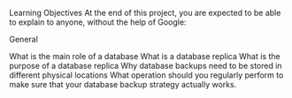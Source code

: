 Learning Objectives
At the end of this project, you are expected to be able to explain to anyone, without the help of Google:

General

What is the main role of a database
What is a database replica
What is the purpose of a database replica
Why database backups need to be stored in different physical locations
What operation should you regularly perform to make sure that your database backup strategy actually works.

